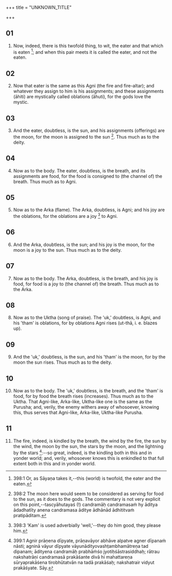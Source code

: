 +++
title = "UNKNOWN_TITLE"

+++


## 01
1. Now, indeed, there is this twofold thing, to wit, the eater and that which is eaten [^fn_807]; and when this pair meets it is called the eater, and not the eaten.

[^fn_807]: 398:1 Or, as Sāyaṇa takes it,--this (world) is twofold, the eater and the eaten.

## 02
2. Now that eater is the same as this Agni (the fire and fire-altar); and whatever they assign to him is his assignments; and these assignments (āhiti) are mystically called oblations (āhuti), for the gods love the mystic.

## 03
3. And the eater, doubtless, is the sun, and his assignments (offerings) are the moon, for the moon is assigned to the sun [^fn_808]. Thus much as to the deity.

[^fn_808]: 398:2 The moon here would seem to be considered as serving for food to the sun, as it does to the gods. The commentary is not very explicit on this point,--tascyāhutayaś (!) candramāḥ candramasaṁ hy āditya ādadhatīty anena candramasa āditye ādhānād ādhititvaṁ pratipāditam.

## 04
4. Now as to the body. The eater, doubtless, is the breath, and its assignments are food, for the food is consigned to (the channel of) the breath. Thus much as to Agni.

## 05
5. Now as to the Arka (flame). The Arka, doubtless, is Agni; and his joy are the oblations, for the oblations are a joy [^fn_809] to Agni.

[^fn_809]: 398:3 'Kam' is used adverbially 'well,'--they do him good, they please him.

## 06
6. And the Arka, doubtless, is the sun; and his joy is the moon, for the moon is a joy to the sun. Thus much as to the deity.

## 07
7. Now as to the body. The Arka, doubtless, is the breath, and his joy is food, for food is a joy to (the channel of) the breath. Thus much as to the Arka.

## 08
8. Now as to the Uktha (song of praise). The 'uk,' doubtless, is Agni, and his 'tham' is oblations, for by oblations Agni rises (ut-thā, i. e. blazes up).

## 09
9. And the 'uk,' doubtless, is the sun, and his 'tham' is the moon, for by the moon the sun rises. Thus much as to the deity.

## 10
10. Now as to the body. The 'uk,' doubtless, is the breath, and the 'tham' is food, for by food the breath rises (increases). Thus much as to the Uktha. That Agni-like, Arka-like, Uktha-like one is the same as the Purusha; and, verily, the enemy withers away of whosoever, knowing this, thus serves that Agni-like, Arka-like, Uktha-like Purusha.

## 11
11. The fire, indeed, is kindled by the breath, the wind by the fire, the sun by the wind, the moon by the sun, the stars by the moon, and the lightning by the stars [^fn_810]:--so great, indeed, is the kindling both in this and in yonder world; and, verily, whosoever knows this is enkindled to that full extent both in this and in yonder world.

[^fn_810]: 399:1 Agnir prāṇena dīpyate, prāṇavāyor abhāve alpatve agner dīpanaṁ nāsti; agninā vāyur dīpyate vāyunādityovashṭambhamātreṇa tad dipanam; ādityena candramāḥ prabhāṁśo jyotiḥśāstrasiddhaḥ; rātrau nakshatrāṇi candramasā prakāśante divā hi mahattareṇa sūryaprakāśena tirobhūtatvān na tadā prakāśaḥ; nakshatrair vidyut prakāśyate. Sāy.


